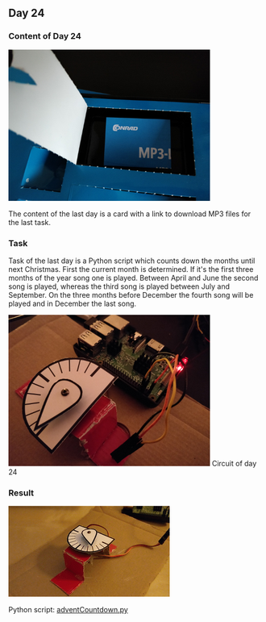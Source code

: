 ## Day 24

### Content of Day 24

![Content of Day 24](assets/IMG_20171224_110124.jpg)

The content of the last day is a card with a link to download MP3 files for the last task.

### Task
Task of the last day is a Python script which counts down the months until next Christmas.
First the current month is determined.
If it's the first three months of the year song one is played.
Between April and June the second song is played, whereas the third song is played between July and September.
On the three months before December the fourth song will be played and in December the last song.

![Circuit of Day 24](assets/IMG_20180101_183218.jpg)
Circuit of day 24

### Result

![Result of Day 24](assets/day24_adventCountdown.gif)

Python script: [adventCountdown.py](adventCountdown.py)
